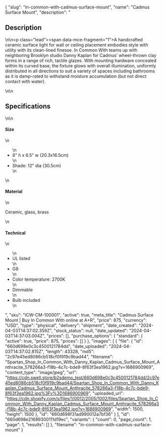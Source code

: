 {
  "slug": "in-common-with-cadmus-surface-mount",
  "name": "Cadmus Surface Mount",
  "description": "<h2>Description</h2>\n<!-- split -->\n<p class=\"lead\"><span data-mce-fragment=\"1\">A handcrafted ceramic surface light for wall or ceiling placement embodies style with utility with its clean-lined finesse. In Common With teams up with neighboring Brooklyn studio Danny Kaplan for Cadmus’ wheel-thrown clay forms in a range of rich, tactile glazes. With mounting hardware concealed within its curved base, the fixture glows with overall illumination, uniformly distributed in all directions to suit a variety of spaces including bathrooms as it is damp-rated to withstand moisture accumulation (but not direct contact with water).</span></p>\n<!-- split -->\n<h2>Specifications</h2>\n<!-- split -->\n<h4>Size</h4>\n<ul>\n<li>8\" h x 6.5\" w (20.3x16.5cm)</li>\n<li>Shade: 12\" dia (30.5cm)</li>\n</ul>\n<h4>Material</h4>\n<p>Ceramic, glass, brass</p>\n<h4>Technical</h4>\n<ul>\n<li>UL listed</li>\n<li>G9</li>\n<li>Color temperature: 2700K</li>\n<li>Dimmable</li>\n<li>Bulb included</li>\n</ul>",
  "sku": "ICW-CM-100001",
  "active": true,
  "meta_title": "Cadmus Surface Mount | Buy In Common With online at A+R",
  "price": 875,
  "currency": "USD",
  "type": "physical",
  "delivery": "shipment",
  "date_created": "2024-04-03T14:37:02.359Z",
  "stock_status": null,
  "date_updated": "2024-04-03T14:37:03.004Z",
  "prices": [],
  "purchase_options": {
    "standard": {
      "active": true,
      "price": 875,
      "prices": []
    }
  },
  "images": [
    {
      "file": {
        "id": "660d698e0c3c4500121784dd",
        "date_uploaded": "2024-04-03T14:37:02.815Z",
        "length": 43328,
        "md5": "2c97e45ed8086cb518cf0f919c9bad44",
        "filename": "Spartan_Shop_In_Common_With_Danny_Kaplan_Cadmus_Surface_Mount_Anthracite_578266a3-f18b-4c7c-bde9-8f63f3ea1962.jpg?v=1686900969",
        "content_type": "image/jpeg",
        "url": "https://cdn.swell.store/b2sdemo_test/660d698e0c3c4500121784dd/2c97e45ed8086cb518cf0f919c9bad44/Spartan_Shop_In_Common_With_Danny_Kaplan_Cadmus_Surface_Mount_Anthracite_578266a3-f18b-4c7c-bde9-8f63f3ea1962.jpg%3Fv%3D1686900969",
        "uploaded_url": "https://cdn.shopify.com/s/files/1/0012/2005/1002/files/Spartan_Shop_In_Common_With_Danny_Kaplan_Cadmus_Surface_Mount_Anthracite_578266a3-f18b-4c7c-bde9-8f63f3ea1962.jpg?v=1686900969",
        "width": 1500,
        "height": 1500
      },
      "id": "660d698f31ad990012a7bf36"
    }
  ],
  "id": "660d698e21689300111d19ec",
  "variants": {
    "count": 0,
    "page_count": 1,
    "page": 1,
    "results": []
  },
  "filename": "in-common-with-cadmus-surface-mount"
}